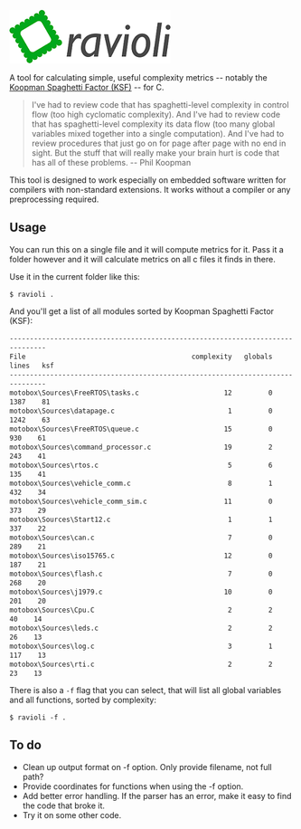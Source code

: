 ![Ravioli](ravioli.png "Ravioli")

A tool for calculating simple, useful complexity metrics -- notably the [Koopman Spaghetti Factor (KSF)](https://betterembsw.blogspot.com/2017/08/the-spaghetti-factor-software.html) -- for C.

> I've had to review code that has spaghetti-level complexity in control flow (too high cyclomatic complexity).  And I've had to review code that has spaghetti-level complexity its data flow (too many global variables mixed together into a single computation).  And I've had to review procedures that just go on for page after page with no end in sight. But the stuff that will really make your brain hurt is code that has all of these problems. -- Phil Koopman

This tool is designed to work especially on embedded software written for compilers with non-standard extensions.
It works without a compiler or any preprocessing required.

## Usage

You can run this on a single file and it will compute metrics for it. Pass it a folder however and it will calculate metrics on all c files it finds in there.

Use it in the current folder like this:

```
$ ravioli .
```

And you'll get a list of all modules sorted by Koopman Spaghetti Factor (KSF):

```
-------------------------------------------------------------------------------
File                                         complexity   globals   lines   ksf
-------------------------------------------------------------------------------
motobox\Sources\FreeRTOS\tasks.c                     12         0    1387    81
motobox\Sources\datapage.c                            1         0    1242    63
motobox\Sources\FreeRTOS\queue.c                     15         0     930    61
motobox\Sources\command_processor.c                  19         2     243    41
motobox\Sources\rtos.c                                5         6     135    41
motobox\Sources\vehicle_comm.c                        8         1     432    34
motobox\Sources\vehicle_comm_sim.c                   11         0     373    29
motobox\Sources\Start12.c                             1         1     337    22
motobox\Sources\can.c                                 7         0     289    21
motobox\Sources\iso15765.c                           12         0     187    21
motobox\Sources\flash.c                               7         0     268    20
motobox\Sources\j1979.c                              10         0     201    20
motobox\Sources\Cpu.C                                 2         2      40    14
motobox\Sources\leds.c                                2         2      26    13
motobox\Sources\log.c                                 3         1     117    13
motobox\Sources\rti.c                                 2         2      23    13
```

There is also a `-f` flag that you can select, that will list all global variables and all functions, sorted by complexity:

```
$ ravioli -f .
```

## To do

- Clean up output format on -f option. Only provide filename, not full path?
- Provide coordinates for functions when using the -f option.
- Add better error handling. If the parser has an error, make it easy to find the code that broke it.
- Try it on some other code.
